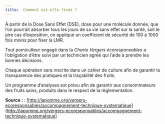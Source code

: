 ```yaml
---
title:  Comment est-elle fixée ?
---
```


À partir de la Dose Sans Effet (DSE), dose pour une molécule donnée, que l’on pourrait absorber tous les jours de sa vie sans effet sur la santé, soit le pire cas d’exposition, on applique un coefficient de sécurité de 100 à 1000 fois moins pour fixer la LMR.

Tout pomiculteur engagé dans la _Charte Vergers écoresponsables_ a l’obligation d’être suivi par un technicien agréé qui l’aide à prendre les bonnes décisions.

Chaque opération sera inscrite dans un cahier de culture afin de garantir la transparence des pratiques et la traçabilité des fruits.

Un programme d’analyses est prévu afin de garantir aux consommateurs des fruits sains, produits dans le respect de la règlementation.

**Source :** : [http://lapomme.org/vergers-ecoresponsables/accompagnement-technique-systematique](http://lapomme.org/vergers-ecoresponsables/accompagnement-technique-systematique)
